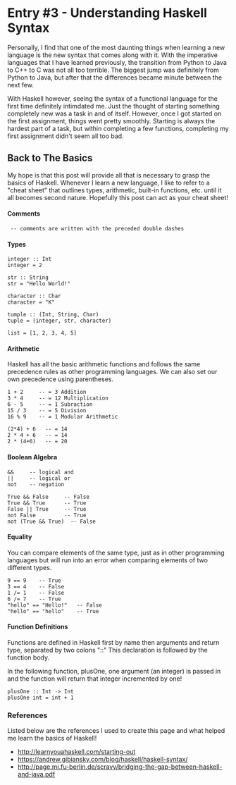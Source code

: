 # Entry #3 - Understanding Haskell Syntax

Personally, I find that one of the most daunting things when learning a new language is the new syntax that comes along with it. With the imperative languages that I have learned previously, the transition from Python to Java to C++ to C was not all too terrible. The biggest jump was definitely from Python to Java, but after that the differences became minute between the next few. 

With Haskell however, seeing the syntax of a functional language for the first time definitely intimdated me. Just the thought of starting something completely new was a task in and of itself. However, once I got started on the first assignment, things went pretty smoothly. Starting is always the hardest part of a task, but within completing a few functions, completing my first assignment didn't seem all too bad. 

## Back to The Basics

My hope is that this post will provide all that is necessary to grasp the basics of Haskell. Whenever I learn a new language, I like to refer to a "cheat sheet" that outlines types, arithmetic, built-in functions, etc. until it all becomes second nature. Hopefully this post can act as your cheat sheet! 

#### Comments
<pre><code> -- comments are written with the preceded double dashes
</code></pre>

#### Types
<pre><code>integer :: Int
integer = 2

str :: String
str = "Hello World!"

character :: Char
character = "K"

tumple :: (Int, String, Char)
tuple = (integer, str, character)

list = [1, 2, 3, 4, 5]
</code></pre>

#### Arithmetic
Haskell has all the basic arithmetic functions and follows the same precedence rules as other programming languages. We can also set our own precedence using parentheses. 
<pre><code>1 + 2     -- = 3 Addition
3 * 4     -- = 12 Multiplication
6 - 5     -- = 1 Subraction
15 / 3    -- = 5 Division
16 % 9    -- = 1 Modular Arithmetic

(2*4) + 6   -- = 14
2 * 4 + 6   -- = 14
2 * (4+6)   -- = 20
</code></pre>

#### Boolean Algebra
<pre><code>&&     -- logical and
||     -- logical or
not    -- negation

True && False     -- False
True && True      -- True
False || True     -- True
not False         -- True
not (True && True)  -- False
</code></pre>

#### Equality
You can compare elements of the same type, just as in other programming languages but will run into an error when comparing elements of two different types. 
<pre><code>9 == 9    -- True
3 == 4    -- False
1 /= 1    -- False
6 /= 7    -- True
"hello" == "Hello!"   -- False
"hello" == "hello"    -- True
</code></pre>

#### Function Definitions 
Functions are defined in Haskell first by name then arguments and return type, separated by two colons "::"
This declaration is followed by the function body. 

In the following function, plusOne, one argument (an integer) is passed in and the function will return that integer incremented by one!
<pre><code>plusOne :: Int -> Int
plusOne int = int + 1
</code></pre>

### References
Listed below are the references I used to create this page and what helped me learn the basics of Haskell!
- http://learnyouahaskell.com/starting-out
- https://andrew.gibiansky.com/blog/haskell/haskell-syntax/
- http://page.mi.fu-berlin.de/scravy/bridging-the-gap-between-haskell-and-java.pdf
 


